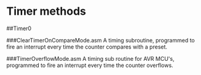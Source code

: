 # Timer methods
##Timer0

###ClearTimerOnCompareMode.asm
A timing subroutine, programmed to fire an interrupt every time the counter compares with a preset.

###TimerOverflowMode.asm
A timing sub routine for AVR MCU's, programmed to fire an interrupt every time the counter overflows.
